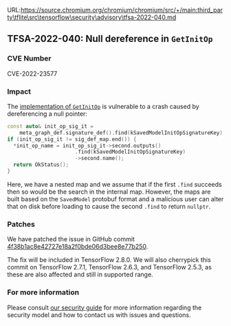 URL:https://source.chromium.org/chromium/chromium/src/+/main:third_party\tflite\src\tensorflow\security\advisory\tfsa-2022-040.md
## TFSA-2022-040: Null dereference in `GetInitOp`

### CVE Number
CVE-2022-23577

### Impact
The [implementation of `GetInitOp`](https://github.com/tensorflow/tensorflow/blob/a1320ec1eac186da1d03f033109191f715b2b130/tensorflow/cc/saved_model/loader_util.cc#L31-L61) is vulnerable to a crash caused by dereferencing a null pointer:

```cc
const auto& init_op_sig_it =
    meta_graph_def.signature_def().find(kSavedModelInitOpSignatureKey);
if (init_op_sig_it != sig_def_map.end()) {
  *init_op_name = init_op_sig_it->second.outputs()
                      .find(kSavedModelInitOpSignatureKey)
                      ->second.name();
  return OkStatus();
}
```

Here, we have a nested map and we assume that if the first `.find` succeeds then so would be the search in the internal map. However, the maps are built based on the `SavedModel` protobuf format and a malicious user can alter that on disk before loading to cause the second `.find` to return `nullptr`.

### Patches
We have patched the issue in GitHub commit [4f38b1ac8e42727e18a2f0bde06d3bee8e77b250](https://github.com/tensorflow/tensorflow/commit/4f38b1ac8e42727e18a2f0bde06d3bee8e77b250).

The fix will be included in TensorFlow 2.8.0. We will also cherrypick this commit on TensorFlow 2.7.1, TensorFlow 2.6.3, and TensorFlow 2.5.3, as these are also affected and still in supported range.

### For more information
Please consult [our security guide](https://github.com/tensorflow/tensorflow/blob/master/SECURITY.md) for more information regarding the security model and how to contact us with issues and questions.

